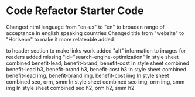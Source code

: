 # Code Refactor Starter Code
Changed html language from "en-us" to "en" to broaden range of acceptance in english speaking countries
Changed title from "website" to "Horiseon" to make it more relateable
added <nav></nav> to header section to make links work
added "alt" information to images for readers
added missing "id="search-engine-optimization"
In style sheet combined benefit-lead, benefit-brand, benefit-cost
In style sheet combined benefit-lead h3, benefit-brand h3, benefit-cost h3
In style sheet combined benefit-lead img, benefit-brand img, benefit-cost img
In style sheet combined seo, orm, smm
In style sheet combined seo img, orm img, smm img
In style sheet combined seo h2, orm h2, smm h2


